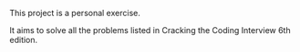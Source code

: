 This project is a personal exercise.

It aims to solve all the problems listed in Cracking the Coding Interview 6th edition.